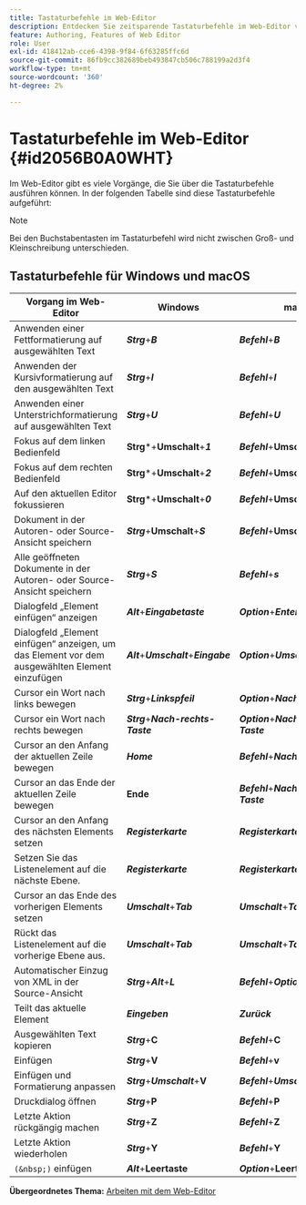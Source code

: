 ```yaml
---
title: Tastaturbefehle im Web-Editor
description: Entdecken Sie zeitsparende Tastaturbefehle im Web-Editor von AEM Guides.
feature: Authoring, Features of Web Editor
role: User
exl-id: 418412ab-cce6-4398-9f84-6f63285ffc6d
source-git-commit: 86fb9cc382689beb493847cb506c788199a2d3f4
workflow-type: tm+mt
source-wordcount: '360'
ht-degree: 2%

---
```


# Tastaturbefehle im Web-Editor {#id2056B0A0WHT}

Im Web-Editor gibt es viele Vorgänge, die Sie über die Tastaturbefehle ausführen können. In der folgenden Tabelle sind diese Tastaturbefehle aufgeführt:

>[!NOTE]
>
> Bei den Buchstabentasten im Tastaturbefehl wird nicht zwischen Groß- und Kleinschreibung unterschieden.

## Tastaturbefehle für Windows und macOS

| Vorgang im Web-Editor | Windows | macOS |
|-----------------------|-----------------|-----------------|
| Anwenden einer Fettformatierung auf ausgewählten Text | ***Strg***+***B*** | ***Befehl***+***B*** |
| Anwenden der Kursivformatierung auf den ausgewählten Text | ***Strg***+***I*** | ***Befehl***+***I*** |
| Anwenden einer Unterstrichformatierung auf ausgewählten Text | ***Strg***+***U*** | ***Befehl***+***U*** |
| Fokus auf dem linken Bedienfeld | **Strg***+**Umschalt**+***1*** | ***Befehl***+**Umschalt**+***1*** |
| Fokus auf dem rechten Bedienfeld | **Strg***+**Umschalt**+***2*** | ***Befehl***+**Umschalt**+***2*** |
| Auf den aktuellen Editor fokussieren | **Strg***+**Umschalt**+***0*** | ***Befehl***+**Umschalt**+***0*** |
| Dokument in der Autoren- oder Source-Ansicht speichern | ***Strg***+**Umschalt**+***S*** | ***Befehl***+**Umschalt**+***S*** |
| Alle geöffneten Dokumente in der Autoren- oder Source-Ansicht speichern | ***Strg***+***S*** | ***Befehl***+***s*** |
| Dialogfeld „Element einfügen“ anzeigen | ***Alt***+***Eingabetaste*** | ***Option***+***Enter*** |
| Dialogfeld „Element einfügen“ anzeigen, um das Element vor dem ausgewählten Element einzufügen | ***Alt***+***Umschalt***+***Eingabe*** | ***Option***+***Umschalt***+***Eingabe*** |
| Cursor ein Wort nach links bewegen | ***Strg***+***Linkspfeil*** | ***Option***+***Nach-links-Taste*** |
| Cursor ein Wort nach rechts bewegen | ***Strg***+***Nach-rechts-Taste*** | ***Option***+***Nach-rechts-Taste*** |
| Cursor an den Anfang der aktuellen Zeile bewegen | ***Home*** | ***Befehl***+***Nach-links-Taste*** |
| Cursor an das Ende der aktuellen Zeile bewegen | **Ende** | ***Befehl***+***Nach-rechts-Taste*** |
| Cursor an den Anfang des nächsten Elements setzen | ***Registerkarte*** | ***Registerkarte*** |
| Setzen Sie das Listenelement auf die nächste Ebene. | ***Registerkarte*** | ***Registerkarte*** |
| Cursor an das Ende des vorherigen Elements setzen | ***Umschalt***+***Tab*** | ***Umschalt***+***Tab*** |
| Rückt das Listenelement auf die vorherige Ebene aus. | ***Umschalt***+***Tab*** | ***Umschalt***+***Tab*** |
| Automatischer Einzug von XML in der Source-Ansicht | ***Strg***+***Alt***+***L*** | ***Befehl***+***Option***+***L*** |
| Teilt das aktuelle Element | ***Eingeben*** | ***Zurück*** |
| Ausgewählten Text kopieren | ***Strg***+**C** | ***Befehl***+**C** |
| Einfügen | ***Strg***+**V** | ***Befehl***+**v** |
| Einfügen und Formatierung anpassen | ***Strg***+***Umschalt***+**V** | ***Befehl***+***Umschalt***+**V** |
| Druckdialog öffnen | ***Strg***+**P** | ***Befehl***+**P** |
| Letzte Aktion rückgängig machen | ***Strg***+**Z** | ***Befehl***+**Z** |
| Letzte Aktion wiederholen | ***Strg***+**Y** | ***Befehl***+**Y** |
| `(&nbsp;)` einfügen | ***Alt***+**Leertaste** | ***Option***+**Leertaste** |

**Übergeordnetes Thema:** [Arbeiten mit dem Web-Editor](web-editor.md)
